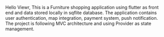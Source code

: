 Hello Viewr, This is a Furniture shopping application using flutter as front end and data stored locally in sqflite database. The application contains user authentication, map integration, payment system, push notification. The project is following MVC architecture and using Provider as state management.
